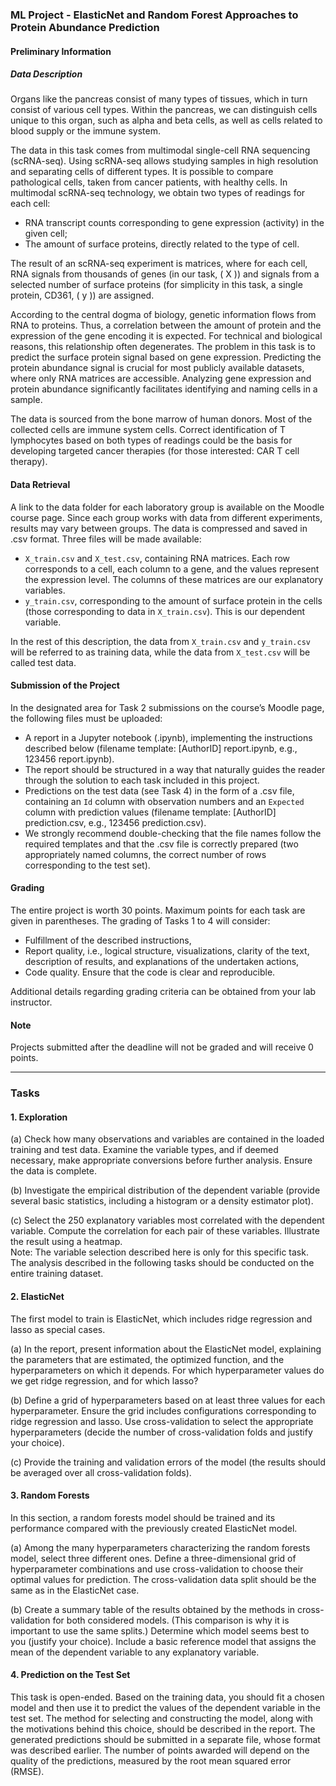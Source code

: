 ### ML Project - ElasticNet and Random Forest Approaches to Protein Abundance Prediction

#### Preliminary Information

##### Data Description
Organs like the pancreas consist of many types of tissues, which in turn consist of various cell types. Within the pancreas, we can distinguish cells unique to this organ, such as alpha and beta cells, as well as cells related to blood supply or the immune system.

The data in this task comes from multimodal single-cell RNA sequencing (scRNA-seq). Using scRNA-seq allows studying samples in high resolution and separating cells of different types. It is possible to compare pathological cells, taken from cancer patients, with healthy cells. In multimodal scRNA-seq technology, we obtain two types of readings for each cell:

- RNA transcript counts corresponding to gene expression (activity) in the given cell;
- The amount of surface proteins, directly related to the type of cell.

The result of an scRNA-seq experiment is matrices, where for each cell, RNA signals from thousands of genes (in our task, \( X \)) and signals from a selected number of surface proteins (for simplicity in this task, a single protein, CD361, \( y \)) are assigned.

According to the central dogma of biology, genetic information flows from RNA to proteins. Thus, a correlation between the amount of protein and the expression of the gene encoding it is expected. For technical and biological reasons, this relationship often degenerates. The problem in this task is to predict the surface protein signal based on gene expression. Predicting the protein abundance signal is crucial for most publicly available datasets, where only RNA matrices are accessible. Analyzing gene expression and protein abundance significantly facilitates identifying and naming cells in a sample.

The data is sourced from the bone marrow of human donors. Most of the collected cells are immune system cells. Correct identification of T lymphocytes based on both types of readings could be the basis for developing targeted cancer therapies (for those interested: CAR T cell therapy).

#### Data Retrieval
A link to the data folder for each laboratory group is available on the Moodle course page. Since each group works with data from different experiments, results may vary between groups. The data is compressed and saved in .csv format. Three files will be made available:

- `X_train.csv` and `X_test.csv`, containing RNA matrices. Each row corresponds to a cell, each column to a gene, and the values represent the expression level. The columns of these matrices are our explanatory variables.
- `y_train.csv`, corresponding to the amount of surface protein in the cells (those corresponding to data in `X_train.csv`). This is our dependent variable.

In the rest of this description, the data from `X_train.csv` and `y_train.csv` will be referred to as training data, while the data from `X_test.csv` will be called test data.

#### Submission of the Project
In the designated area for Task 2 submissions on the course’s Moodle page, the following files must be uploaded:

- A report in a Jupyter notebook (.ipynb), implementing the instructions described below (filename template: [AuthorID] report.ipynb, e.g., 123456 report.ipynb).
- The report should be structured in a way that naturally guides the reader through the solution to each task included in this project.
- Predictions on the test data (see Task 4) in the form of a .csv file, containing an `Id` column with observation numbers and an `Expected` column with prediction values (filename template: [AuthorID] prediction.csv, e.g., 123456 prediction.csv).
- We strongly recommend double-checking that the file names follow the required templates and that the .csv file is correctly prepared (two appropriately named columns, the correct number of rows corresponding to the test set).

#### Grading
The entire project is worth 30 points. Maximum points for each task are given in parentheses. The grading of Tasks 1 to 4 will consider:

- Fulfillment of the described instructions,
- Report quality, i.e., logical structure, visualizations, clarity of the text, description of results, and explanations of the undertaken actions,
- Code quality. Ensure that the code is clear and reproducible.

Additional details regarding grading criteria can be obtained from your lab instructor.

#### Note
Projects submitted after the deadline will not be graded and will receive 0 points.

---

### Tasks

#### 1. Exploration 
(a) Check how many observations and variables are contained in the loaded training and test data. Examine the variable types, and if deemed necessary, make appropriate conversions before further analysis. Ensure the data is complete.

(b) Investigate the empirical distribution of the dependent variable (provide several basic statistics, including a histogram or a density estimator plot).

(c) Select the 250 explanatory variables most correlated with the dependent variable. Compute the correlation for each pair of these variables. Illustrate the result using a heatmap.  
Note: The variable selection described here is only for this specific task. The analysis described in the following tasks should be conducted on the entire training dataset.

#### 2. ElasticNet 
The first model to train is ElasticNet, which includes ridge regression and lasso as special cases.

(a) In the report, present information about the ElasticNet model, explaining the parameters that are estimated, the optimized function, and the hyperparameters on which it depends. For which hyperparameter values do we get ridge regression, and for which lasso?

(b) Define a grid of hyperparameters based on at least three values for each hyperparameter. Ensure the grid includes configurations corresponding to ridge regression and lasso. Use cross-validation to select the appropriate hyperparameters (decide the number of cross-validation folds and justify your choice).

(c) Provide the training and validation errors of the model (the results should be averaged over all cross-validation folds).

#### 3. Random Forests 
In this section, a random forests model should be trained and its performance compared with the previously created ElasticNet model.

(a) Among the many hyperparameters characterizing the random forests model, select three different ones. Define a three-dimensional grid of hyperparameter combinations and use cross-validation to choose their optimal values for prediction. The cross-validation data split should be the same as in the ElasticNet case.

(b) Create a summary table of the results obtained by the methods in cross-validation for both considered models. (This comparison is why it is important to use the same splits.) Determine which model seems best to you (justify your choice). Include a basic reference model that assigns the mean of the dependent variable to any explanatory variable.

#### 4. Prediction on the Test Set 
This task is open-ended. Based on the training data, you should fit a chosen model and then use it to predict the values of the dependent variable in the test set. The method for selecting and constructing the model, along with the motivations behind this choice, should be described in the report. The generated predictions should be submitted in a separate file, whose format was described earlier. The number of points awarded will depend on the quality of the predictions, measured by the root mean squared error (RMSE).
